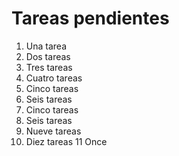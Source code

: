 # Tareas pendientes

1. Una tarea
2. Dos tareas
3. Tres tareas
4. Cuatro tareas
5. Cinco tareas
6. Seis tareas
7. Cinco tareas
8. Seis tareas
9. Nueve tareas
10. Diez tareas
11 Once
